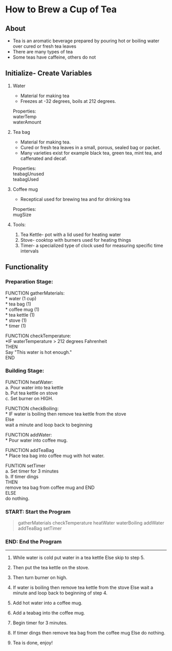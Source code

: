 # How to Brew a Cup of Tea

## About

- Tea is an aromatic beverage prepared by pouring hot or boiling water over cured or fresh tea leaves 
- There are many types of tea
- Some teas have caffeine, others do not

## Initialize- Create Variables

1. Water
    - Material for making tea
    - Freezes at -32 degrees, boils at 212 degrees.

    Properties: <br>
        waterTemp <br>
        waterAmount <br>

2. Tea bag
    - Material for making tea.
    - Cured or fresh tea leaves in a small, porous, sealed bag or packet.
    - Many varieties exist for example black tea, green tea, mint tea, and caffenated and decaf.

    Properties: <br>
        teabagUnused <br>
        teabagUsed <br>

3. Coffee mug
    - Receptical used for brewing tea and for drinking tea

    Properties: <br>
        mugSize 

4. Tools:
    1. Tea Kettle- pot with a lid used for heating water
    2. Stove- cooktop with burners used for heating things
    3. Timer- a specialized type of clock used for measuring specific time intervals

## Functionality

### Preparation Stage:

FUNCTION gatherMaterials: <br>
    * water (1 cup) <br>
    * tea bag (1) <br>
    * coffee mug (1) <br>
    * tea kettle (1) <br>
    * stove (1) <br>
    * timer (1) <br>

FUNCTION checkTemperature: <br>
     *IF waterTemperature > 212 degrees Fahrenheit <br>
         THEN  <br>
             Say "This water is hot enough." <br>
                 END

### Building Stage:

FUNCTION heatWater: <br>
   a. Pour water into tea kettle <br>
   b. Put tea kettle on stove <br>
   c. Set burner on HIGH. <br>

FUNCTION checkBoiling: <br>
     * IF water is boiling then remove tea kettle from the stove <br>
            Else <br>
                wait a minute and loop back to beginning <br>
                
FUNCTION addWater: <br>
    * Pour water into coffee mug. <br>
    
FUNCTION addTeaBag <br>
    * Place tea bag into coffee mug with hot water. <br>
    
FUNTION setTimer <br>
    a. Set timer for 3 minutes <br>
    b. If timer dings <br>
        THEN <br>
            remove tea bag from coffee mug and END <br>
        ELSE <br>
            do nothing. <br>
            
### START: Start the Program

> gatherMaterials
> checkTemperature
> heatWater
> waterBoiling
> addWater
> addTeaBag
> setTimer

### END: End the Program
---

1. While water is cold put water in a tea kettle
    Else
    skip to step 5.

2. Then put the tea kettle on the stove.

3. Then turn burner on high.

4. If water is boiling then remove tea kettle from the stove
    Else 
    wait a minute and loop back to beginning of step 4.

5. Add hot water into a coffee mug.

6. Add a teabag into the coffee mug.

7. Begin timer for 3 minutes.

8. If timer dings then remove tea bag from the coffee mug
    Else 
    do nothing.

9. Tea is done, enjoy!
